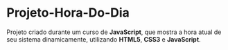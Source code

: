 # Projeto-Hora-Do-Dia
 Projeto criado durante um curso de **JavaScript**, que mostra a hora atual de seu sistema dinamicamente, utilizando **HTML5**, **CSS3** e **JavaScript**.
